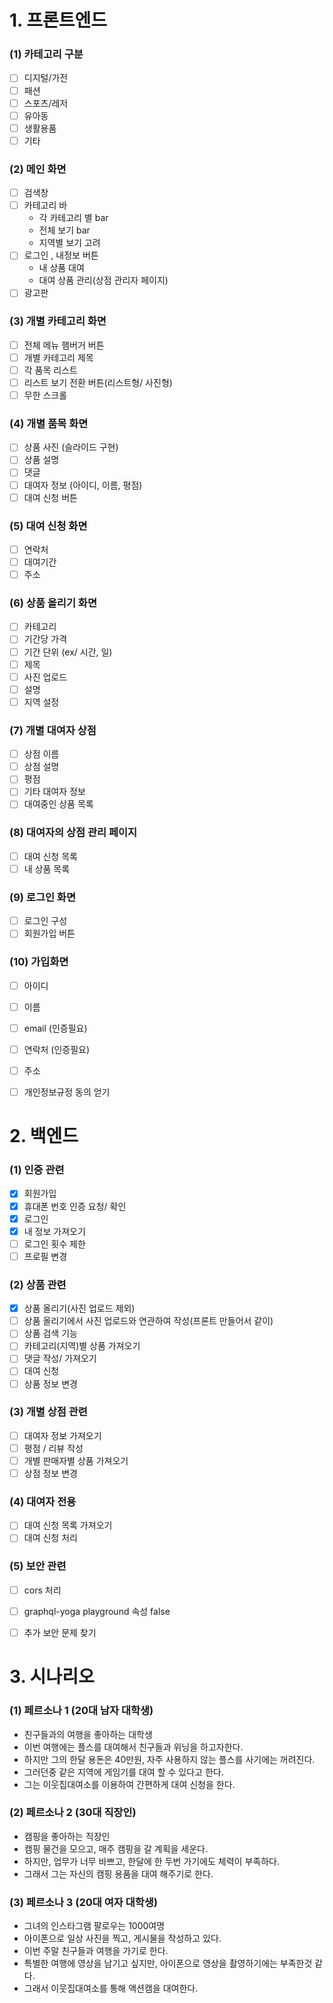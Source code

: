 ﻿# 1.  프론트엔드
###  (1) 카테고리 구분
- [ ] 디지털/가전
- [ ] 패션
- [ ] 스포츠/레저
- [ ] 유아동
- [ ] 생활용품
- [ ] 기타

### (2) 메인 화면
- [ ] 검색창
- [ ] 카테고리 바
	* 각 카테고리 별 bar
	* 전체 보기 bar
	* 지역별 보기 고려
- [ ] 로그인 , 내정보 버튼
	* 내 상품 대여
	* 대여 상품 관리(상점 관리자 페이지)
- [ ] 광고판

### (3) 개별 카테고리 화면
- [ ] 전체 메뉴 햄버거 버튼
- [ ] 개별 카테고리 제목
- [ ] 각 품목 리스트
- [ ] 리스트 보기 전환 버튼(리스트형/ 사진형)
- [ ] 무한 스크롤

### (4) 개별 품목 화면
- [ ] 상품 사진 (슬라이드 구현)
- [ ] 상품 설명
- [ ] 댓글
- [ ] 대여자 정보 (아이디, 이름, 평점)
- [ ] 대여 신청 버튼

### (5) 대여 신청 화면
- [ ] 연락처
- [ ] 대여기간
- [ ] 주소

### (6)  상품 올리기 화면
- [ ] 카테고리
- [ ] 기간당 가격
- [ ] 기간 단위 (ex/ 시간, 일)
- [ ] 제목
- [ ] 사진 업로드
- [ ] 설명
- [ ] 지역 설정

### (7) 개별 대여자 상점
- [ ] 상점 이름
- [ ] 상점 설명
- [ ] 평점
- [ ] 기타 대여자 정보
- [ ] 대여중인 상품 목록

### (8) 대여자의 상점 관리 페이지
- [ ] 대여 신청 목록
- [ ] 내 상품 목록

### (9) 로그인 화면

- [ ] 로그인 구성
- [ ] 회원가입 버튼

### (10) 가입화면
- [ ] 아이디
- [ ] 이름
- [ ] email (인증필요)
- [ ] 연락처 (인증필요)
- [ ] 주소
- [ ] 개인정보규정 동의 얻기


# 2. 백엔드 
### (1) 인증 관련
- [x] 회원가입
- [x] 휴대폰 번호 인증 요청/ 확인
- [x] 로그인
- [x] 내 정보 가져오기
- [ ] 로그인 횟수 제한
- [ ] 프로필 변경

### (2) 상품 관련
- [x] 상품 올리기(사진 업로드 제외)
- [ ] 상품 올리기에서 사진 업로드와 연관하여 작성(프론트 만들어서 같이) 
- [ ] 상품 검색 기능
- [ ] 카테고리(지역)별 상품 가져오기
- [ ] 댓글 작성/ 가져오기
- [ ] 대여 신청
- [ ] 상품 정보 변경

### (3) 개별 상점 관련
- [ ] 대여자 정보 가져오기
- [ ] 평점 / 리뷰 작성
- [ ] 개별 판매자별 상품 가져오기
- [ ] 상점 정보 변경

### (4) 대여자 전용 
- [ ] 대여 신청 목록 가져오기
- [ ] 대여 신청 처리

### (5) 보안 관련
- [ ] cors 처리 
- [ ] graphql-yoga playground 속성 false
- [ ] 추가 보안 문제 찾기


# 3. 시나리오
### (1) 페르소나 1 (20대 남자 대학생)
*  친구들과의 여행을 좋아하는 대학생
* 이번 여행에는 플스를 대여해서 친구들과 위닝을 하고자한다.
* 하지만 그의 한달 용돈은 40만원, 자주 사용하지 않는 플스를 사기에는 꺼려진다.
* 그러던중 같은 지역에 게임기를 대여 할 수 있다고 한다.
* 그는 이웃집대여소를 이용하여 간편하게 대여 신청을 한다.

### (2) 페르소나 2 (30대 직장인)
* 캠핑을 좋아하는 직장인
* 캠핑 물건을 모으고, 매주 캠핑을 갈 계획을 세운다.
* 하지만, 업무가 너무 바쁘고, 한달에 한 두번 가기에도 체력이 부족하다.
* 그래서 그는 자신의 캠핑 용품을 대여 해주기로 한다.

### (3) 페르소나 3 (20대 여자 대학생)
* 그녀의 인스타그램 팔로우는 1000여명
* 아이폰으로 일상 사진을 찍고, 게시물을 작성하고 있다.
* 이번 주말 친구들과 여행을 가기로 한다. 
* 특별한 여행에 영상을 남기고 싶지만, 아이폰으로 영상을 촬영하기에는
부족한것 같다.
* 그래서 이웃집대여소를 통해 액션캠을 대여한다.


